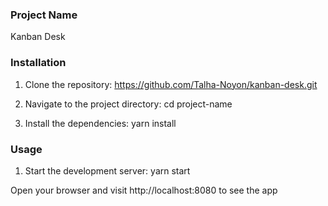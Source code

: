 ### Project Name
Kanban Desk


### Installation
1. Clone the repository:
   https://github.com/Talha-Noyon/kanban-desk.git

2. Navigate to the project directory:
   cd project-name

3. Install the dependencies:
   yarn install

### Usage
1. Start the development server:
   yarn start

Open your browser and visit http://localhost:8080 to see the app
